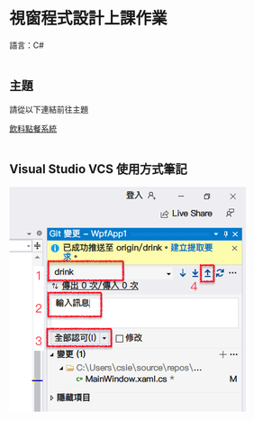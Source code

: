<h1> 視窗程式設計上課作業 </h1>
語言：C#
<br><br>
<h2>主題</h2>
<pre>請從以下連結前往主題</pre>
<a href="https://github.com/iambjlu/ConsoleApp/tree/drink"> 飲料點餐系統 </a>
<br><br>
<h2>Visual Studio VCS 使用方式筆記</h2>
<img src="https://github.com/iambjlu/CS_class/blob/master/Readme_src/vcs_guide_1100928.png?raw=true"></img>
